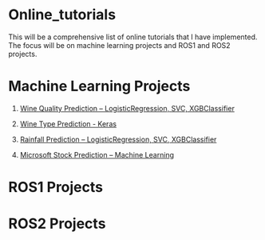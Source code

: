 # Online_tutorials
This will be a comprehensive list of online tutorials that I have implemented. The focus will be on machine learning projects and ROS1 and ROS2 projects.

# Machine Learning Projects
1. [Wine Quality Prediction – LogisticRegression, SVC, XGBClassifier](https://www.geeksforgeeks.org/wine-quality-prediction-machine-learning/)

2. [Wine Type Prediction - Keras](https://www.geeksforgeeks.org/prediction-of-wine-type-using-deep-learning/)

3. [Rainfall Prediction – LogisticRegression, SVC, XGBClassifier](https://www.geeksforgeeks.org/rainfall-prediction-using-machine-learning-python/)

4. [Microsoft Stock Prediction – Machine Learning](https://www.geeksforgeeks.org/microsoft-stock-price-prediction-with-machine-learning/)


# ROS1 Projects



# ROS2 Projects


